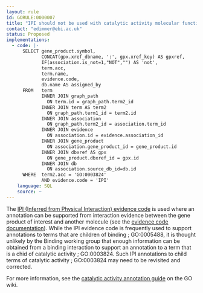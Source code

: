 ```yaml
---
layout: rule
id: GORULE:0000007
title: "IPI should not be used with catalytic activity molecular function terms"
contact: "edimmer@ebi.ac.uk"
status: Proposed
implementations:
  - code: |-
      SELECT gene_product.symbol,
             CONCAT(gpx.xref_dbname, ':', gpx.xref_key) AS gpxref,
             IF(association.is_not=1,"NOT","") AS 'not',
             term.acc,
             term.name,
             evidence.code,
             db.name AS assigned_by
      FROM   term
             INNER JOIN graph_path
               ON term.id = graph_path.term2_id
             INNER JOIN term AS term2
               ON graph_path.term1_id = term2.id
             INNER JOIN association
               ON graph_path.term2_id = association.term_id
             INNER JOIN evidence
               ON association.id = evidence.association_id
             INNER JOIN gene_product
               ON association.gene_product_id = gene_product.id
             INNER JOIN dbxref AS gpx
               ON gene_product.dbxref_id = gpx.id
             INNER JOIN db
               ON association.source_db_id=db.id
      WHERE  term2.acc = 'GO:0003824'
             AND evidence.code = 'IPI'
    language: SQL
    source: ~
---
```


<p>The <a href="http://www.geneontology.org/GO.evidence.shtml#ipi" class="evCode">IPI (Inferred from Physical Interaction) evidence code</a> is used where an annotation can be supported from interaction evidence between the gene product of interest and another molecule (see the <a href="http://www.geneontology.org/GO.evidence.shtml#ipi">evidence code documentation</a>). While the <span class="evCode">IPI evidence code</span> is frequently used to support annotations to terms that are children of <span class="term">binding ; GO:0005488</span>, it is thought unlikely by the Binding working group that enough information can be obtained from a binding interaction to support an annotation to a term that is a chid of <span class="term">catalytic activity ; GO:0003824</span>. Such <span class="evCode">IPI</span> annotations to child terms of <span class="term">catalytic activity ; GO:0003824</span> may need to be revisited and corrected.</p>
<p>For more information, see the <a href="http://wiki.geneontology.org/index.php/Annotations_to_Catalytic_activity_with_IPI">catalytic activity annotation guide</a> on the GO wiki.</p>
